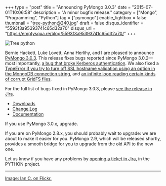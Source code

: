 +++
type = "post"
title = "Announcing PyMongo 3.0.3"
date = "2015-07-01T10:06:58"
description = "A minor bugfix release."
category = ["Mongo", "Programming", "Python"]
tag = ["pymongo"]
enable_lightbox = false
thumbnail = "tree-python@240.jpg"
draft = false
disqus_identifier = "5593f3a95393741c65d32a70"
disqus_url = "https://emptysqua.re/blog/5593f3a95393741c65d32a70/"
+++

<p><img style="display:block; margin-left:auto; margin-right:auto;" src="tree-python.jpg" alt="Tree python" title="Tree python" /></p>
<p>Bernie Hackett, Luke Lovett, Anna Herlihy, and I are pleased to announce <a href="https://pypi.python.org/pypi/pymongo/3.0.3">PyMongo 3.0.3</a>. This release fixes bugs reported since PyMongo 3.0.2&mdash;most importantly, <a href="https://jira.mongodb.org/browse/PYTHON-932">a bug that broke Kerberos authentication</a>. We also fixed a <a href="https://jira.mongodb.org/browse/PYTHON-934">TypeError if you try to turn off SSL hostname validation using an option in the MongoDB connection string</a>, and <a href="https://jira.mongodb.org/browse/PYTHON-951">an infinite loop reading certain kinds of corrupt GridFS files</a>.</p>
<p>For the full list of bugs fixed in PyMongo 3.0.3, please <a href="https://jira.mongodb.org/browse/PYTHON/fixforversion/15528">see the release in Jira</a>.</p>
<ul>
<li><a href="http://pypi.python.org/pypi/pymongo/3.0.3">Downloads</a></li>
<li><a href="http://api.mongodb.org/python/3.0.3/changelog.html">Change Log</a> </li>
<li><a href="http://api.mongodb.org/python/3.0.3/index.html">Documentation</a></li>
</ul>
<p>If you use PyMongo 3.0.x, upgrade.</p>
<p>If you are on PyMongo 2.8.x, you should probably wait to upgrade: we are about to make it easier for you. PyMongo 2.9, which will be released shortly, provides a smooth bridge for you to upgrade from the old API to the new one.</p>
<p>Let us know if you have any problems by <a href="https://jira.mongodb.org/browse/PYTHON">opening a ticket in Jira</a>, in the PYTHON project.</p>
<hr />
<p><a href="https://www.flickr.com/photos/nasmac/531138641">Image: Ian C. on Flickr.</a></p>
